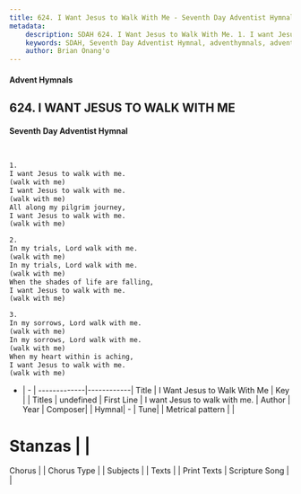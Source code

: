 ```yaml
---
title: 624. I Want Jesus to Walk With Me - Seventh Day Adventist Hymnal
metadata:
    description: SDAH 624. I Want Jesus to Walk With Me. 1. I want Jesus to walk with me. (walk with me) I want Jesus to walk with me. (walk with me) All along my pilgrim journey, I want Jesus to walk with me. (walk with me)
    keywords: SDAH, Seventh Day Adventist Hymnal, adventhymnals, advent hymnals, I Want Jesus to Walk With Me, I want Jesus to walk with me. 
    author: Brian Onang'o
---
```


#### Advent Hymnals
## 624. I WANT JESUS TO WALK WITH ME
#### Seventh Day Adventist Hymnal

```txt


1.
I want Jesus to walk with me.
(walk with me)
I want Jesus to walk with me.
(walk with me)
All along my pilgrim journey,
I want Jesus to walk with me.
(walk with me)

2.
In my trials, Lord walk with me.
(walk with me)
In my trials, Lord walk with me.
(walk with me)
When the shades of life are falling,
I want Jesus to walk with me.
(walk with me)

3.
In my sorrows, Lord walk with me.
(walk with me)
In my sorrows, Lord walk with me.
(walk with me)
When my heart within is aching,
I want Jesus to walk with me.
(walk with me)


```

- |   -  |
-------------|------------|
Title | I Want Jesus to Walk With Me |
Key |  |
Titles | undefined |
First Line | I want Jesus to walk with me. |
Author | 
Year | 
Composer|  |
Hymnal|  - |
Tune|  |
Metrical pattern | |
# Stanzas |  |
Chorus |  |
Chorus Type |  |
Subjects |  |
Texts |  |
Print Texts | 
Scripture Song |  |
  
